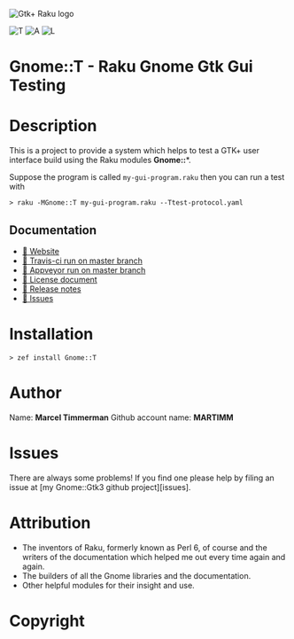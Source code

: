 ![Gtk+ Raku logo][logo]


![T][travis-svg] ![A][appveyor-svg] ![L][license-svg]


[travis-svg]: https://travis-ci.org/MARTIMM/gnome-test.svg?branch=master
[travis-run]: https://travis-ci.org/MARTIMM/gnome-test

[appveyor-svg]: https://ci.appveyor.com/api/projects/status/github/MARTIMM/gnome-test?branch=master&passingText=Windows%20-%20OK&failingText=Windows%20-%20FAIL&pendingText=Windows%20-%20pending&svg=true
[appveyor-run]: https://ci.appveyor.com/project/MARTIMM/gnome-test/branch/master

[license-svg]: http://martimm.github.io/label/License-label.svg
[licence-lnk]: http://www.perlfoundation.org/artistic_license_2_0

[changes]: https://github.com/MARTIMM/gnome-test/blob/master/CHANGES.md
[logo]: https://martimm.github.io/gnome-gtk3/content-docs/images/gtk-raku.png

# Gnome::T - Raku Gnome Gtk Gui Testing

# Description

This is a project to provide a system which helps to test a GTK+ user interface build using the Raku modules **Gnome::***.

Suppose the program is called `my-gui-program.raku` then you can run a test with
```
> raku -MGnome::T my-gui-program.raku --Ttest-protocol.yaml
```

## Documentation
* [ 🔗 Website](https://martimm.github.io/gnome-gtk3/content-docs/reference-test.html)
* [ 🔗 Travis-ci run on master branch][travis-run]
* [ 🔗 Appveyor run on master branch][appveyor-run]
* [ 🔗 License document][licence-lnk]
* [ 🔗 Release notes][changes]
* [ 🔗 Issues](https://github.com/MARTIMM/gnome-gtk3/issues)


# Installation

```
> zef install Gnome::T
```


# Author

Name: **Marcel Timmerman**
Github account name: **MARTIMM**


# Issues

There are always some problems! If you find one please help by filing an issue at [my Gnome::Gtk3 github project][issues].


# Attribution

* The inventors of Raku, formerly known as Perl 6, of course and the writers of the documentation which helped me out every time again and again.
* The builders of all the Gnome libraries and the documentation.
* Other helpful modules for their insight and use.

# Copyright
